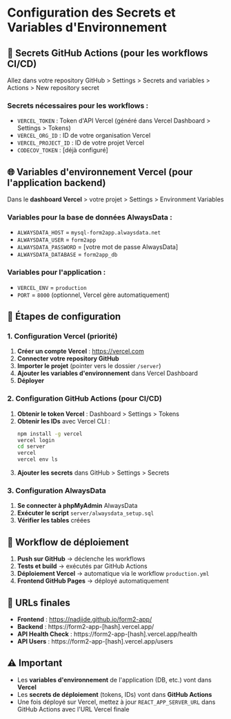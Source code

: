 # Configuration des Secrets et Variables d'Environnement

## 🔐 Secrets GitHub Actions (pour les workflows CI/CD)

Allez dans votre repository GitHub > Settings > Secrets and variables > Actions > New repository secret

### **Secrets nécessaires pour les workflows :**
- `VERCEL_TOKEN` : Token d'API Vercel (généré dans Vercel Dashboard > Settings > Tokens)
- `VERCEL_ORG_ID` : ID de votre organisation Vercel
- `VERCEL_PROJECT_ID` : ID de votre projet Vercel
- `CODECOV_TOKEN` : [déjà configuré]

## 🌐 Variables d'environnement Vercel (pour l'application backend)

Dans le **dashboard Vercel** > votre projet > Settings > Environment Variables

### **Variables pour la base de données AlwaysData :**
- `ALWAYSDATA_HOST` = `mysql-form2app.alwaysdata.net`
- `ALWAYSDATA_USER` = `form2app`
- `ALWAYSDATA_PASSWORD` = [votre mot de passe AlwaysData]
- `ALWAYSDATA_DATABASE` = `form2app_db`

### **Variables pour l'application :**
- `VERCEL_ENV` = `production`
- `PORT` = `8000` (optionnel, Vercel gère automatiquement)

## 🚀 Étapes de configuration

### **1. Configuration Vercel (priorité)**

1. **Créer un compte Vercel** : https://vercel.com
2. **Connecter votre repository GitHub**
3. **Importer le projet** (pointer vers le dossier `/server`)
4. **Ajouter les variables d'environnement** dans Vercel Dashboard
5. **Déployer**

### **2. Configuration GitHub Actions (pour CI/CD)**

1. **Obtenir le token Vercel** : Dashboard > Settings > Tokens
2. **Obtenir les IDs** avec Vercel CLI :
   ```bash
   npm install -g vercel
   vercel login
   cd server
   vercel
   vercel env ls
   ```
3. **Ajouter les secrets** dans GitHub > Settings > Secrets

### **3. Configuration AlwaysData**

1. **Se connecter à phpMyAdmin** AlwaysData
2. **Exécuter le script** `server/alwaysdata_setup.sql`
3. **Vérifier les tables** créées

## 📝 Workflow de déploiement

1. **Push sur GitHub** → déclenche les workflows
2. **Tests et build** → exécutés par GitHub Actions
3. **Déploiement Vercel** → automatique via le workflow `production.yml`
4. **Frontend GitHub Pages** → déployé automatiquement

## 🔗 URLs finales

- **Frontend** : https://nadjide.github.io/form2-app/
- **Backend** : https://form2-app-[hash].vercel.app/
- **API Health Check** : https://form2-app-[hash].vercel.app/health
- **API Users** : https://form2-app-[hash].vercel.app/users

## ⚠️ Important

- Les **variables d'environnement** de l'application (DB, etc.) vont dans **Vercel**
- Les **secrets de déploiement** (tokens, IDs) vont dans **GitHub Actions**
- Une fois déployé sur Vercel, mettez à jour `REACT_APP_SERVER_URL` dans GitHub Actions avec l'URL Vercel finale 